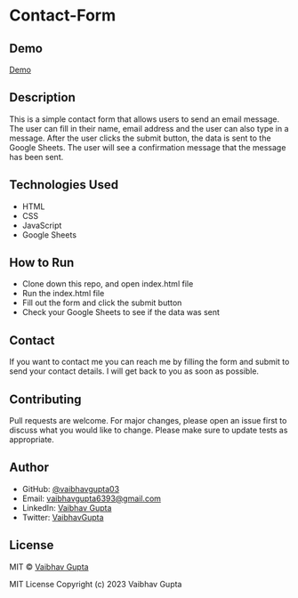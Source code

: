 # Contact-Form

## Demo
<a href = "https://vaibhavgupta03.github.io/contact-form-googlesheets/">Demo</a>

## Description
This is a simple contact form that allows users to send an email message. The user can fill in their name, email address and the user can also type in a message. After the user clicks the submit button, the data is sent to the Google Sheets. The user will see a confirmation message that the message has been sent.

## Technologies Used
- HTML
- CSS
- JavaScript
- Google Sheets

## How to Run
- Clone down this repo, and open index.html file
- Run the index.html file
- Fill out the form and click the submit button
- Check your Google Sheets to see if the data was sent

## Contact
If you want to contact me you can reach me by filling the form and submit to send your contact details.
I will get back to you as soon as possible.

## Contributing
Pull requests are welcome. For major changes, please open an issue first to discuss what you would like to change.
Please make sure to update tests as appropriate.

## Author
- GitHub: [@vaibhavgupta03](https://github.com/vaibhavgupta03)
- Email: vaibhavgupta6393@gmail.com
- LinkedIn: [Vaibhav Gupta](https://www.linkedin.com/in/vaibhav-gupta-45a340225/)
- Twitter: [VaibhavGupta](https://twitter.com/VaibhavGupta_090)

## License
MIT © [Vaibhav Gupta](https://github.com/vaibhavgupta03)

MIT License
Copyright (c) 2023 Vaibhav Gupta
